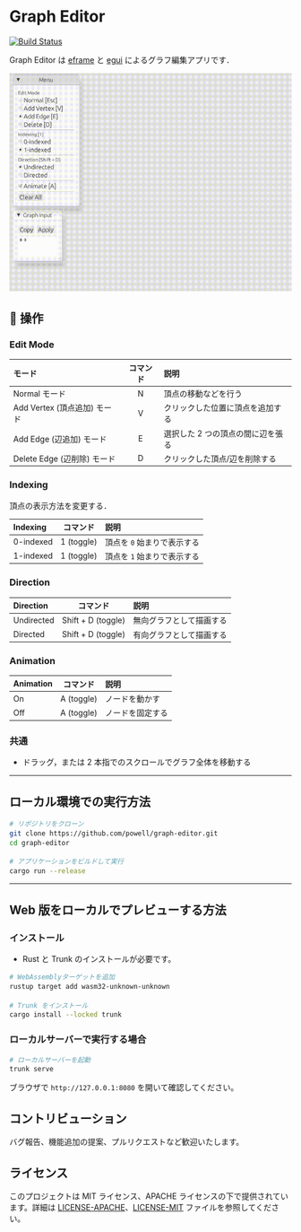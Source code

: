 # Graph Editor

[![Build Status](https://github.com/kentakom1213/graph-editor/workflows/CI/badge.svg)](https://github.com/kentakom1213/graph-editor/actions?workflow=CI)

Graph Editor は [eframe](https://github.com/emilk/egui/tree/master/crates/eframe) と [egui](https://github.com/emilk/egui/) によるグラフ編集アプリです．

![demo](./images/graph-editor-demo-v3.gif)

## 📌 操作

### Edit Mode

| モード                       | コマンド | 説明                              |
| :--------------------------- | :------: | :-------------------------------- |
| Normal モード                |    N     | 頂点の移動などを行う              |
| Add Vertex (頂点追加) モード |    V     | クリックした位置に頂点を追加する  |
| Add Edge (辺追加) モード     |    E     | 選択した 2 つの頂点の間に辺を張る |
| Delete Edge (辺削除) モード  |    D     | クリックした頂点/辺を削除する     |

### Indexing

頂点の表示方法を変更する．

| Indexing  |  コマンド  | 説明                        |
| :-------- | :--------: | :-------------------------- |
| 0-indexed | 1 (toggle) | 頂点を `0` 始まりで表示する |
| 1-indexed | 1 (toggle) | 頂点を `1` 始まりで表示する |

### Direction

| Direction  |      コマンド      | 説明                     |
| :--------- | :----------------: | :----------------------- |
| Undirected | Shift + D (toggle) | 無向グラフとして描画する |
| Directed   | Shift + D (toggle) | 有向グラフとして描画する |

### Animation

| Animation |  コマンド  | 説明             |
| :-------- | :--------: | :--------------- |
| On        | A (toggle) | ノードを動かす   |
| Off       | A (toggle) | ノードを固定する |

### 共通

- ドラッグ，または 2 本指でのスクロールでグラフ全体を移動する

---

## ローカル環境での実行方法

```bash
# リポジトリをクローン
git clone https://github.com/powell/graph-editor.git
cd graph-editor

# アプリケーションをビルドして実行
cargo run --release
```

---

## Web 版をローカルでプレビューする方法

### インストール

- Rust と Trunk のインストールが必要です。

```bash
# WebAssemblyターゲットを追加
rustup target add wasm32-unknown-unknown

# Trunk をインストール
cargo install --locked trunk
```

### ローカルサーバーで実行する場合

```bash
# ローカルサーバーを起動
trunk serve
```

ブラウザで `http://127.0.0.1:8080` を開いて確認してください。

## コントリビューション

バグ報告、機能追加の提案、プルリクエストなど歓迎いたします。

## ライセンス

このプロジェクトは MIT ライセンス、APACHE ライセンスの下で提供されています。詳細は [LICENSE-APACHE](https://github.com/kentakom1213/graph-editor/blob/main/LICENSE-APACHE)、[LICENSE-MIT](https://github.com/kentakom1213/graph-editor/blob/main/LICENSE-MIT) ファイルを参照してください。
